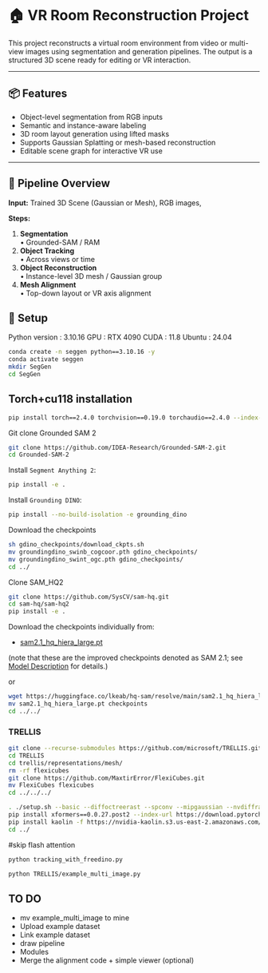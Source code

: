 # 🏠 VR Room Reconstruction Project

This project reconstructs a virtual room environment from video or multi-view images using segmentation and generation pipelines. The output is a structured 3D scene ready for editing or VR interaction.

---

## 📦 Features

- Object-level segmentation from RGB inputs
- Semantic and instance-aware labeling
- 3D room layout generation using lifted masks
- Supports Gaussian Splatting or mesh-based reconstruction
- Editable scene graph for interactive VR use

---




## 🚀 Pipeline Overview

**Input:** Trained 3D Scene (Gaussian or Mesh), RGB images,

**Steps:**
1. **Segmentation**  
   • Grounded-SAM / RAM
2. **Object Tracking**  
   • Across views or time
3. **Object Reconstruction**  
   • Instance-level 3D mesh / Gaussian group
4. **Mesh Alignment**  
   • Top-down layout or VR axis alignment



## 🔧 Setup

Python version : 3.10.16
GPU : RTX 4090
CUDA : 11.8
Ubuntu : 24.04

```bash
conda create -n seggen python==3.10.16 -y
conda activate seggen
mkdir SegGen
cd SegGen
```

## Torch+cu118 installation

```bash
pip install torch==2.4.0 torchvision==0.19.0 torchaudio==2.4.0 --index-url https://download.pytorch.org/whl/cu118
```

Git clone Grounded SAM 2
```bash
git clone https://github.com/IDEA-Research/Grounded-SAM-2.git
cd Grounded-SAM-2
```

Install `Segment Anything 2`:

```bash
pip install -e .
```

Install `Grounding DINO`:

```bash
pip install --no-build-isolation -e grounding_dino
```
Download the checkpoints
```bash
sh gdino_checkpoints/download_ckpts.sh
mv groundingdino_swinb_cogcoor.pth gdino_checkpoints/
mv groundingdino_swint_ogc.pth gdino_checkpoints/
cd ../
```





Clone SAM_HQ2

```bash
git clone https://github.com/SysCV/sam-hq.git
cd sam-hq/sam-hq2
pip install -e .
```

Download the checkpoints individually from:


<!-- - [sam2.1_hiera_large.pt](https://dl.fbaipublicfiles.com/segment_anything_2/092824/sam2.1_hiera_large.pt) -->
- [sam2.1_hq_hiera_large.pt](https://huggingface.co/lkeab/hq-sam/resolve/main/sam2.1_hq_hiera_large.pt?download=true)

(note that these are the improved checkpoints denoted as SAM 2.1; see [Model Description](#model-description) for details.)

or

```bash
wget https://huggingface.co/lkeab/hq-sam/resolve/main/sam2.1_hq_hiera_large.pt
mv sam2.1_hq_hiera_large.pt checkpoints
cd ../../
```




### TRELLIS
```bash
git clone --recurse-submodules https://github.com/microsoft/TRELLIS.git
cd TRELLIS
cd trellis/representations/mesh/
rm -rf flexicubes
git clone https://github.com/MaxtirError/FlexiCubes.git
mv FlexiCubes flexicubes
cd ../../../
```

```sh
. ./setup.sh --basic --diffoctreerast --spconv --mipgaussian --nvdiffrast
pip install xformers==0.0.27.post2 --index-url https://download.pytorch.org/whl/cu118
pip install kaolin -f https://nvidia-kaolin.s3.us-east-2.amazonaws.com/torch-2.4.0_cu118.html  #These are just lines since the shell script has issues
cd ../
```
#skip flash attention


```bash
python tracking_with_freedino.py
```


```bash
python TRELLIS/example_multi_image.py
```

## TO DO
- mv example_multi_image to mine
- Upload example dataset
- Link example dataset
- draw pipeline
- Modules
- Merge the alignment code + simple viewer (optional)
